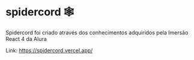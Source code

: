 # spidercord 🕸️
 Spidercord foi criado através dos conhecimentos adquiridos pela Imersão React 4 da Alura
 
Link: https://spidercord.vercel.app/ 
